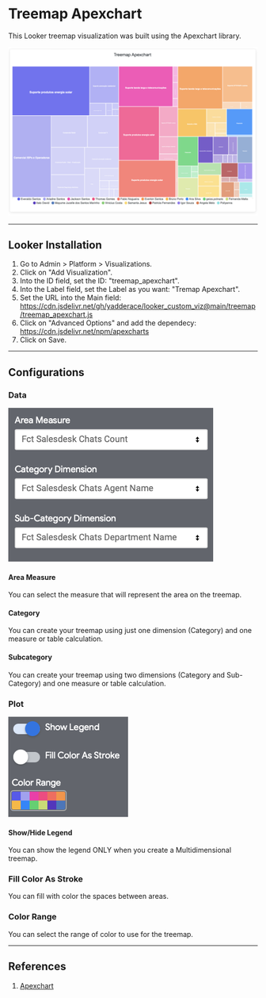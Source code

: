 # Treemap Apexchart
This Looker treemap visualization was built using the Apexchart library.

![Treemap Looker Tile](treemap_tile.png)

---
## Looker Installation
1. Go to Admin > Platform > Visualizations.
2. Click on "Add Visualization".
3. Into the ID field, set the ID: "treemap_apexchart".
4. Into the Label field, set the Label as you want: "Tremap Apexchart".
5. Set the URL into the Main field: https://cdn.jsdelivr.net/gh/yadderace/looker_custom_viz@main/treemap/treemap_apexchart.js
6. Click on "Advanced Options" and add the dependecy: https://cdn.jsdelivr.net/npm/apexcharts
7. Click on Save.
---
## Configurations

### Data
![Data Configurations](data_config.png)
#### Area Measure
You can select the measure that will represent the area on the treemap.

#### Category
You can create your treemap using just one dimension (Category) and one measure or table calculation.

####  Subcategory
You can create your treemap using two dimensions (Category and Sub-Category) and one measure or table calculation.

### Plot
![Plot Configurations](plot_config.png)
#### Show/Hide Legend
You can show the legend ONLY when you create a Multidimensional treemap.

### Fill Color As Stroke
You can fill with color the spaces between areas.

### Color Range
You can select the range of color to use for the treemap.

---
## References
1. [Apexchart](https://apexcharts.com)